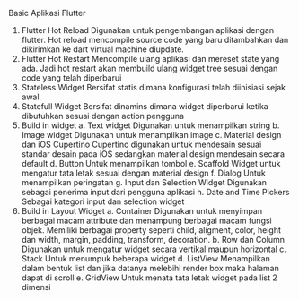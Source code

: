 Basic Aplikasi Flutter
1.	Flutter Hot Reload
Digunakan untuk pengembangan aplikasi dengan flutter. Hot reload mencompile source code yang baru ditambahkan dan dikirimkan ke dart virtual machine diupdate.
2.	Flutter Hot Restart
Mencompile ulang aplikasi dan mereset state yang ada. Jadi hot restart akan membuild ulang widget tree sesuai dengan code yang telah diperbarui
3.	Stateless Widget
Bersifat statis dimana konfigurasi telah diinisiasi sejak awal.
4.	Statefull Widget
Bersifat dinamins dimana widget diperbarui ketika dibutuhkan sesuai dengan action pengguna
5.	Build in widget
a.	Text widget
Digunakan untuk menampilkan string
b.	Image widget
Digunakan untuk menampilkan image
c.	Material design dan iOS Cupertino
Cupertino digunakan untuk mendesain sesuai standar desain pada iOS sedangkan material design mendesain secara default
d.	Button
Untuk menampilkan tombol
e.	Scaffold
Widget untuk mengatur tata letak sesuai dengan material design
f.	Dialog
Untuk menampilkan peringatan
g.	Input dan Selection Widget
Digunakan sebagai penerima input dari pengguna aplikasi
h.	Date and Time Pickers
Sebagai kategori input dan selection widget
6.	Build in Layout Widget
a.	Container
Digunakan untuk menyimpan berbagai macam attribute dan menampung berbagai macam fungsi objek. Memiliki berbagai property seperti child, aligment, color, height dan width, margin, padding, transform, decoration.
b.	Row dan Column
Digunakan untuk mengatur widget secara vertikal maupun horizontal
c.	Stack
Untuk menumpuk beberapa widget
d.	ListView
Menampilkan dalam bentuk list dan jika datanya melebihi render box maka halaman dapat di scroll
e.	GridView
Untuk menata tata letak widget pada list 2 dimensi
